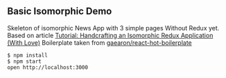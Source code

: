 ## Basic Isomorphic Demo

Skeleton of isomorphic News App with 3 simple pages
Without Redux yet.
Based on article [Tutorial: Handcrafting an Isomorphic Redux Application (With Love)](https://medium.com/@bananaoomarang/handcrafting-an-isomorphic-redux-application-with-love-40ada4468af4)
Boilerplate taken from [gaearon/react-hot-boilerplate](https://github.com/gaearon/react-hot-boilerplate)

```
$ npm install
$ npm start
open http://localhost:3000
```